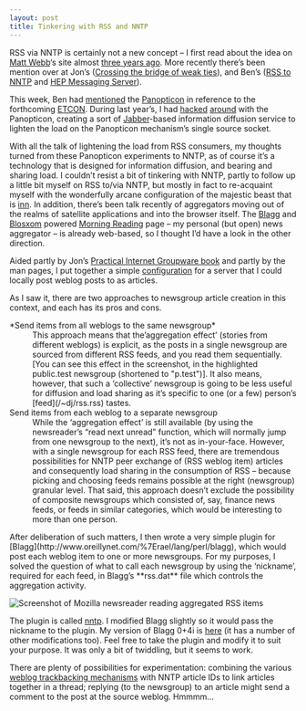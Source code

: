 ```yaml
---
layout: post
title: Tinkering with RSS and NNTP
---
```



RSS via NNTP is certainly not a new concept – I first read about the idea on [Matt Webb](http://interconnected.org/home)‘s site almost [three years ago](http://interconnected.org/notes/syndication.html). More recently there’s been mention over at Jon’s ([Crossing the bridge of weak ties](http://weblog.infoworld.com/udell/2003/01/10.html)), and Ben’s ([RSS to NNTP](http://www.benhammersley.com/archives/003441.html#003441) and [HEP Messaging Server](http://www.benhammersley.com/archives/003081.html#003081)).

This week, Ben had [mentioned](http://www.benhammersley.com/archives/003935.html#003935) the [Panopticon](http://actuallyworks.com/panopticon/) in reference to the forthcoming [ETCON](http://conferences.oreilly.com/etcon). During last year’s, I had [hacked](/blog/posts/2002/05/15/the-panopticon/) [around](/blog/posts/2002/05/15/jabber-browsing-the-panopticon-data/) with the Panopticon, creating a sort of [Jabber](http://www.jabber.org/)-based information diffusion service to lighten the load on the Panopticon mechanism’s single source socket.

With all the talk of lightening the load from RSS consumers, my thoughts turned from these Panopticon experiments to NNTP, as of course it’s a technology that is designed for information diffusion, and bearing and sharing load. I couldn’t resist a bit of tinkering with NNTP, partly to follow up a little bit myself on RSS to/via NNTP, but mostly in fact to re-acquaint myself with the wonderfully arcane configuration of the majestic beast that is [inn](http://www.isc.org/products/INN/). In addition, there’s been talk recently of aggregators moving out of the realms of satellite applications and into the browser itself. The [Blagg](http://www.oreillynet.com/%7Erael/lang/perl/blagg) and [Blosxom](http://www.raelity.org/apps/blosxom) powered [Morning Reading](/cgi-bin/blosxom/djnews) page – my personal (but open) news aggregator – is already web-based, so I thought I’d have a look in the other direction.

Aided partly by Jon’s [Practical Internet Groupware book](http://allconsuming.net/item.cgi?isbn=1565925378) and partly by the man pages, I put together a simple [configuration](/space/InnConfig) for a server that I could locally post weblog posts to as articles.

As I saw it, there are two approaches to newsgroup article creation in this context, and each has its pros and cons.

<dl><dt>*Send items from all weblogs to the same newsgroup*</dt><dd>This approach means that the’aggregation effect’ (stories from different weblogs) is explicit, as the posts in a single newsgroup are sourced from different RSS feeds, and you read them sequentially. [You can see this effect in the screenshot, in the highlighted public.test newsgroup (shortened to "p.test")]. It also means, however, that such a ‘collective’ newsgroup is going to be less useful for diffusion and load sharing as it’s specific to one (or a few) person’s [feed](/~dj/rss.rss) tastes.</dd><dt>Send items from each weblog to a separate newsgroup</dt><dd>While the ‘aggregation effect’ is still available (by using the newsreader’s “read next unread” function, which will normally jump from one newsgroup to the next), it’s not as in-your-face. However, with a single newsgroup for each RSS feed, there are tremendous possibilities for NNTP peer exchange of (RSS weblog item) articles and consequently load sharing in the consumption of RSS – because picking and choosing feeds remains possible at the right (newsgroup) granular level. That said, this approach doesn’t exclude the possibility of composite newsgroups which consisted of, say, finance news feeds, or feeds in similar categories, which would be interesting to more than one person.</dd></dl>After deliberation of such matters, I then wrote a very simple plugin for [Blagg](http://www.oreillynet.com/%7Erael/lang/perl/blagg), which would post each weblog item to one or more newsgroups. For my purposes, I solved the question of what to call each newsgroup by using the ‘nickname’, required for each feed, in Blagg’s **rss.dat** file which controls the aggregation activity.

![Screenshot of Mozilla newsreader reading aggregated RSS items](/~dj/2003/01/nntp.png "viewing aggregated RSS-sourced news in the HTML-capable Mozilla newsreader")

The plugin is called [nntp](/~dj/2003/01/nntp.pl). I modified Blagg slightly so it would pass the nickname to the plugin. My version of Blagg 0+4i is [here](/~dj/2003/01/blagg.0+4i) (it has a number of other modifications too). Feel free to take the plugin and modify it to suit your purpose. It was only a bit of twiddling, but it seems to work.

There are plenty of possibilities for experimentation: combining the various [weblog trackbacking mechanisms](http://www.benhammersley.com/archives/003862.html#003862) with NNTP article IDs to link articles together in a thread; replying (to the newsgroup) to an article might send a comment to the post at the source weblog. Hmmmm…


